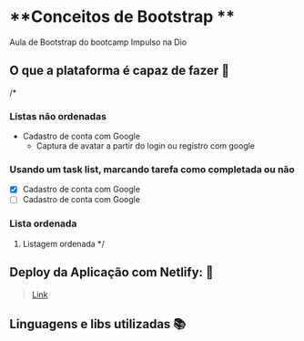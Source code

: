 # **Conceitos de Bootstrap **
Aula de Bootstrap do bootcamp Impulso na Dio

## O que a plataforma é capaz de fazer :checkered_flag:

/*
### Listas não ordenadas
- Cadastro de conta com Google
    - Captura de avatar a partir do login ou registro com google

### Usando um task list, marcando tarefa como completada ou não  

- [X] Cadastro de conta com Google
- [ ] Cadastro de conta com Google

### Lista ordenada
1. Listagem ordenada 
*/

## Deploy da Aplicação com Netlify: :dash:
> [Link](https://carla-reis-cr.github.io/aula-bootstrap-Impulso/)

## Linguagens e libs utilizadas :books:
